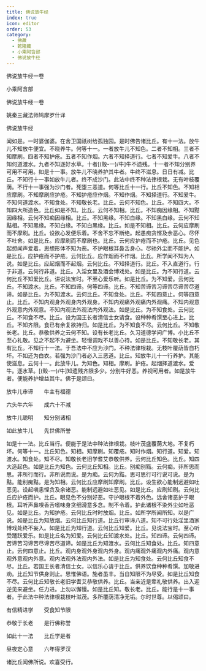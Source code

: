 ```yaml
---
title: 佛说放牛经
index: true
icon: editor
order: 53
category:
  - 佛藏
  - 乾隆藏
  - 小乘阿含部
  - 佛说放牛经
---
```


佛说放牛经一卷  

小乘阿含部  

佛说放牛经一卷  

姚秦三藏法师鸠摩罗什译  

佛说放牛经  

闻如是。一时婆伽婆。在舍卫国祇树给孤独园。是时佛告诸比丘。有十一法。放牛儿不知放牛便宜。不晓养牛。何等十一。一者放牛儿不知色。二者不知相。三者不知摩刷。四者不知护疮。五者不知作烟。六者不知择道行。七者不知爱牛。八者不知何道渡水。九者不知逐好水草。十者[(殼-一)/牛]牛不遗残。十一者不知分别养可用不可用。如是十一事。放牛儿不晓养护其牛者。牛终不滋息。日日有减。比丘。不知行十一事如放牛儿者。终不成沙门。此法中终不种法律根栽。无有叶枝覆荫。不行十一事强为沙门者。死堕三恶道。何等比丘十一行。比丘不知色。不知相应摩刷。不知摩刷应护疮。不知护疮应作烟。不知作烟。不知择道行。不知爱牛。不知何道渡水。不知食处。不知敬长老。比丘。云何不知色。比丘。不知四大。不知四大所造色。比丘如是不知。比丘。云何不知相。比丘。不知痴因缘相。不知黠因缘相。云何不知痴因缘相。比丘。不知黑缘。不知白缘。不知黑白缘。云何不知黠相。不知黑缘。不知白缘。不知白黑缘。比丘。如是不知相。比丘。云何应摩刷而不摩刷。比丘。设欲心发便乐着。不舍不忘不断绝。起愚痴贪悭及余恶心。尽怀不吐舍。如是比丘。应摩刷而不摩刷也。比丘。云何应护疮而不护疮。比丘。见色起想闻声爱着。思想形体不知为恶。不护眼根耳鼻舌身心。尽驰外尘而不能护。如是比丘。应护疮而不护疮。云何比丘。应作烟而不作烟。比丘。所学闻不知为人说。如是比丘。应起烟而不起烟。云何比丘。不知择道行。比丘。不入直道行。行于非道。云何行非道。比丘。入淫女里及酒会博戏处。如是比丘。为不知行道。云何比丘不知爱比丘。讲说法宝时。不至心爱乐听。如是比丘。为不知爱。云何比丘。不知渡水。比丘。不知四谛。何等四谛。比丘。不知苦谛苦习谛苦尽谛苦尽道谛。如是比丘。为不知渡水。云何比丘。不知食处。比丘。不知四意止。何等四意止。比丘。不知内观身外观身内外观身。不知内观痛外观痛内外观痛。不知内观意外观意内外观意。不知内观法外观法内外观法。如是比丘。为不知食处。云何比丘。不知食不尽。比丘。设为国王长者清信士女请食。设种种肴馔至心进上。比丘。不知齐限。食已有余复欲持归。如是比丘。为不知食不尽。云何比丘。不知敬长老。比丘。恭敬供养之云何不知。设有长老比丘。久习道德学问广博。小比丘不至心礼敬。见之不起不为避坐。轻慢调戏不以善心待。如是比丘。不知敬长老。其有比丘。不知行十一法。于吾法中不应为沙门。不种法律根栽。无枝叶覆荫皆自朽坏。不如还为白衣。若强为沙门者必入三恶道。比丘。知放牛儿十一行养护。其能使滋息。云何十一。此放牛儿。为知色。知相。摩刷。护疮。起烟择道渡水。爱牛。逐水草。[(殼-一)/牛]知遗残齐限多少。分别牛好恶。养视可用者。如是放牛者。便能养护增益其牛。佛于是颂曰。  

放牛儿审谛　　牛主有福德  

六头牛六年　　成六十不减  

放牛儿聪明　　知分别诸相  

如此放牛儿　　先世佛所誉  

如是十一法。比丘当行。便能于是法中种法律根栽。枝叶茂盛覆荫大地。不复朽坏。何等十一。比丘知色。知相。知摩刷。知覆疮。知时作烟。知行道。知爱。知渡水。知食处。知不尽。知敬长老旧学耆艾恭敬供养。云何比丘知色。比丘。知四大造起色。如是比丘为知色。云何比丘知相。比丘。别痴别黠。云何痴。非所思而思。非所行而行。非所说而说。是为痴。云何为黠。思可思行可行说可说。是为黠。能别痴黠。是为知相。云何比丘应摩刷知摩刷。比丘。设生欲心能制远避如吐恶见。设起嗔恚悭贪及余诸恶。能制远避如吐恶见。如是比丘。应刷知刷。云何比丘应护疮而护。比丘。眼见色不分别好恶。守护眼根不着外色。远舍诸恶护于眼根。耳听声鼻嗅香舌嗜味身贪细滑意多念。制不令着。护此诸根不染外尘如吐恶见。如是比丘。为知护疮。云何比丘时时放烟。比丘。如所学所闻所知。以是广说。如是比丘为知放烟。云何比丘知行道。比丘行审谛八道。知不可行处淫里酒家博戏处终不妄入。如是比丘为知行道。云何比丘知爱。比丘。见说法宝时。至心听受踊跃爱乐。如是比丘名为知爱。云何比丘知渡水处。比丘。知四谛。云何四谛。苦谛苦习谛苦尽谛苦尽道谛。如是比丘为知渡水。云何比丘知食处。比丘。知四意止。云何四意止。比丘。观内身观外身观内外身。观内痛观外痛观内外痛。观内意观外意观内外意。观内法观外法观内外法。如是比丘为知食处。云何比丘知食不尽。比丘。若国王长者清信士女。以信乐心请于比丘。供养饮食种种肴馔。加敬进劝。比丘知节供身则止。思惟佛语。施者虽丰。当自知限不为尽受。如是比丘知食不尽。云何比丘知敬长老旧学耆艾恭敬供养。比丘。当亲近是辈礼敬供养。出入迎逆见来避坐。任力进。上勿以懈慢。如是比丘知。敬长老。比丘。能行是十一事者。于此法中种法律根栽枝叶滋茂。多所覆荫清净无垢。尔时世尊。以偈颂曰。  

有信精进学　　受食知节限  

恭敬于长老　　是行佛称誉  

如此十一法　　比丘学是者  

昼夜定心意　　六年得罗汉  

诸比丘闻佛所说。欢喜受行。  
